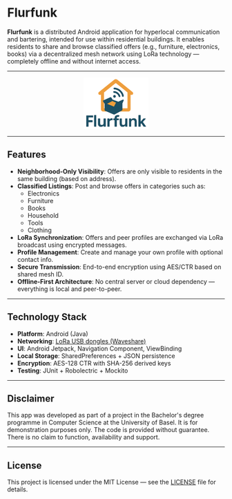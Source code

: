 # Flurfunk

**Flurfunk** is a distributed Android application for hyperlocal communication and bartering, intended for use within residential buildings. It enables residents to share and browse classified offers (e.g., furniture, electronics, books) via a decentralized mesh network using LoRa technology — completely offline and without internet access.

---

<div align="center">
  <img src="app/src/main/res/drawable/flurfunk_logo.png" alt="Flurfunk Logo" width="150"/>
</div>

---

## Features

- **Neighborhood-Only Visibility**: Offers are only visible to residents in the same building (based on address).
- **Classified Listings**: Post and browse offers in categories such as:
    - Electronics
    - Furniture
    - Books
    - Household
    - Tools
    - Clothing
- **LoRa Synchronization**: Offers and peer profiles are exchanged via LoRa broadcast using encrypted messages.
- **Profile Management**: Create and manage your own profile with optional contact info.
- **Secure Transmission**: End-to-end encryption using AES/CTR based on shared mesh ID.
- **Offline-First Architecture**: No central server or cloud dependency — everything is local and peer-to-peer.

---

## Technology Stack

- **Platform**: Android (Java)
- **Networking**: [LoRa USB dongles (Waveshare)](https://www.waveshare.com/wiki/USB-TO-LoRa-xF)
- **UI**: Android Jetpack, Navigation Component, ViewBinding
- **Local Storage**: SharedPreferences + JSON persistence
- **Encryption**: AES-128 CTR with SHA-256 derived keys
- **Testing**: JUnit + Robolectric + Mockito

---

## Disclaimer

This app was developed as part of a project in the Bachelor's degree programme in Computer Science at the University of Basel. It is for demonstration purposes only. The code is provided without guarantee. There is no claim to function, availability and support.

---

## License

This project is licensed under the MIT License — see the [LICENSE](LICENSE) file for details.
